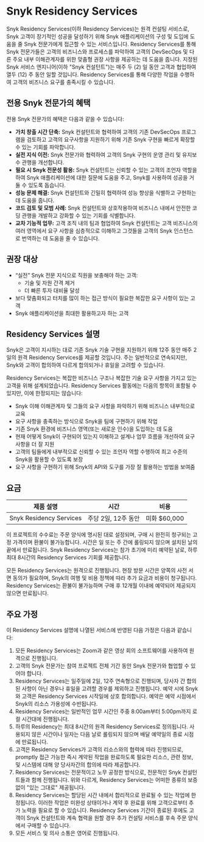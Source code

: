 # Snyk Residency Services

Snyk Residency Services(이하 Residency Services)는 원격 컨설팅 서비스로, Snyk 고객이 장기적인 성공을 달성하기 위해 Snyk 애플리케이션의 구성 및 도입에 도움을 줄 Snyk 전문가에게 접근할 수 있는 서비스입니다. Residency Services를 통해 Snyk 전문가들은 고객의 비즈니스와 프로세스를 파악하여 고객의 DevSecOps 및 다른 주요 내부 이해관계자를 위한 맞춤형 권장 사항을 제공하는 데 도움을 줍니다. 지정된 Snyk 서비스 엔지니어(이하 "Snyk 컨설턴트")는 매주 두 (2) 일 동안 고객과 협업하여 열두 (12) 주 동안 일할 것입니다. Residency Services를 통해 다양한 작업을 수행하여 고객의 비즈니스 요구를 충족시킬 수 있습니다.

## 전용 Snyk 전문가의 혜택

전용 Snyk 전문가의 혜택은 다음과 같을 수 있습니다:

* **가치 창출 시간 단축:** Snyk 컨설턴트와 협력하여 고객의 기존 DevSecOps 프로그램을 검토하고 고객의 요구사항을 지원하기 위해 기존 Snyk 구현을 빠르게 확장할 수 있는 기회를 파악합니다.
* **실전 지식 이전:** Snyk 전문가와 협력하여 고객의 Snyk 구현의 운영 관리 및 유지보수 관행을 개선합니다.
* **필요 시 Snyk 전문성 활용:** Snyk 컨설턴트는 신뢰할 수 있는 고객의 조언자 역할을 하여 Snyk 애플리케이션에 대한 질문에 도움을 주고, Snyk를 사용하여 성공을 거둘 수 있도록 돕습니다.
* **성능 문제 해결:** Snyk 컨설턴트와 긴밀히 협력하여 성능 향상을 식별하고 구현하는 데 도움을 줍니다.
* **코드 검토 및 모범 사례:** Snyk 컨설턴트와 상호작용하여 비즈니스 내에서 안전한 코딩 관행을 개발하고 강화할 수 있는 기회를 식별합니다.
* **교차 기능적 업무:** 고객 조직 내의 팀과 협업하여 Snyk 컨설턴트는 고객 비즈니스의 여러 영역에서 요구 사항을 심층적으로 이해하고 그것들을 고객의 Snyk 인스턴스로 번역하는 데 도움을 줄 수 있습니다.

## 권장 대상

* “실전” Snyk 전문 지식으로 직원을 보충해야 하는 고객:
  * 기술 및 자원 간격 제거
  * 더 빠른 투자 대비율 달성
* 보다 맞춤화되고 터치를 많이 하는 접근 방식이 필요한 복잡한 요구 사항이 있는 고객
* Snyk 애플리케이션을 최대한 활용하고자 하는 고객

## Residency Services 설명

Snyk은 고객이 지시하는 대로 기존 Snyk 기술 구현을 지원하기 위해 12주 동안 매주 2일의 원격 Residency Services를 제공할 것입니다. 주는 일반적으로 연속되지만, Snyk와 고객이 합의하여 다르게 합의되거나 휴일을 고려할 수 있습니다.

Residency Services는 복잡한 비즈니스 구조나 복잡한 기술 요구 사항을 가지고 있는 고객을 위해 설계되었습니다. Residency Services 활동에는 다음의 항목이 포함될 수 있지만, 이에 한정되지는 않습니다:

* Snyk 이해 이해관계자 및 그들의 요구 사항을 파악하기 위해 비즈니스 내부적으로 교육
* 요구 사항을 충족하는 방식으로 Snyk을 팀에 구현하기 위해 작업
* 기존 Snyk 환경에 비즈니스 영역(또는 새로운 인수)을 도입하는 데 도움
* 현재 어떻게 Snyk이 구현되어 있는지 이해하고 설계나 업무 흐름을 개선하여 요구 사항을 더 잘 지원
* 고객의 팀들에게 내부적으로 신뢰할 수 있는 조언자 역할 수행하여 최고 수준의 Snyk을 활용할 수 있도록 보장
* 요구 사항을 구현하기 위해 Snyk의 API와 도구를 가장 잘 활용하는 방법을 보여줌

## 요금

| 제품 설명                   | 시간            | 비용         |
| ----------------------- | ------------- | ---------- |
| Snyk Residency Services | 주당 2일, 12주 동안 | 미화 $60,000 |

이 프로젝트의 수수료는 주문 양식에 명시된 대로 설정되며, 구매 시 완전히 청구되는 고정 가격이며 환불이 불가능합니다. 시간은 일 또는 주 간에 롤링되지 않으며 설치된 날의 끝에서 만료됩니다. Snyk Residency Services는 참가 초기에 미리 예약된 날로, 하루 최대 8시간의 Residency Services 기회를 제공합니다.

모든 Residency Services는 원격으로 진행됩니다. 현장 방문 시간은 양쪽의 사전 서면 동의가 필요하며, Snyk의 여행 및 비용 정책에 따라 추가 요금과 비용이 청구됩니다. Residency Services는 환불이 불가능하며 구매 후 12개월 이내에 예약되어 제공되지 않으면 만료됩니다.

## 주요 가정

이 Residency Services 설명에 나열된 서비스에 반영된 다음 가정은 다음과 같습니다:

1. 모든 Residency Services는 Zoom과 같은 영상 회의 소프트웨어를 사용하여 원격으로 진행됩니다.
2. 고객의 Snyk 전문가는 참여 프로젝트 전체 기간 동안 Snyk 전문가와 협업할 수 있어야 합니다.
3. Residency Services는 일주일에 2일, 12주 연속형으로 진행되며, 당사자 간 합의된 사항이 아닌 경우나 휴일을 고려할 경우를 제외하고 진행됩니다. 예약 시에 Snyk와 고객은 Residency Services 시작일에 상호 합의합니다. 예약은 예약 시점에서 Snyk의 리소스 가용성에 수반됩니다.
4. Residency Services는 일반적인 업무 시간인 주중 8:00am부터 5:00pm까지 로컬 시간대에 진행됩니다.
5. 하루의 Residency는 최대 8시간의 원격 Residency Services로 정의됩니다. 사용되지 않은 시간이나 일자는 다음 날로 롤링되지 않으며 배달 예약일의 종료 시점에 만료됩니다.
6. 고객은 Residency Services가 고객의 리소스와의 협력에 따라 진행되므로, promptly 접근 가능한 즉시 계약된 작업을 완료하도록 필요한 리소스, 관련 정보, 및 시스템에 대해 양 당사자간의 합의에 따라 제공합니다.
7. Residency Services는 전문적이고 노무 공정한 방식으로, 전문적인 Snyk 컨설턴트들과 함께 진행됩니다. 위와 다르게, Residency Services는 어떠한 종류의 보증 없이 "있는 그대로" 제공됩니다.
8. Residency Services는 할당된 시간 내에서 합리적으로 완료될 수 있는 작업에 한정됩니다. 이러한 작업은 미완성 상태이거나 계약 후 완료를 위해 고객으로부터 추가 노력을 필요로 할 수 있습니다. Residency Services 기간이 종료된 후에도 고객이 Snyk 컨설턴트와 계속 협력을 원할 경우 추가 컨설팅 서비스를 후속 주문 양식에서 구매할 수 있습니다.
9. 모든 서비스 및 의사 소통은 영어로 진행됩니다.
